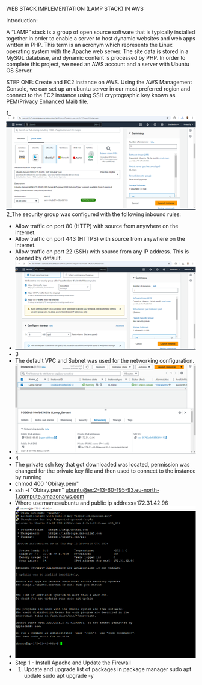 WEB STACK IMPLEMENTATION (LAMP STACK) IN AWS

Introduction:

A “LAMP” stack is a group of open source software that is typically installed together in order to enable a server to host dynamic websites and web apps written in PHP. This term is an acronym which represents the Linux operating system with the Apache web server. The site data is stored in a MySQL database, and dynamic content is processed by PHP. In order to complete this project, we need an AWS account and a server with Ubuntu OS Server.

STEP ONE: Create and EC2 instance on AWS. Using the AWS Management Console, we can set up an ubuntu server in our most preferred region and connect to the EC2 instance using SSH cryptographic key known as PEM(Privacy Enhanced Mail) file.

1_![Ec2 Creation](./Images/Ec2_Creation.PNG)
2_The security group was configured with the following inbound rules:

- Allow traffic on port 80 (HTTP) with source from anywhere on the internet.
- Allow traffic on port 443 (HTTPS) with source from anywhere on the internet.
- Allow traffic on port 22 (SSH) with source from any IP address. This is opened by default.
- ![Security_Rule](./Images/2nd_Stage.PNG)
- 3
- The default VPC and Subnet was used for the networking configuration.
- ![Default Network](./Images/VPC_Network.PNG)
- 4
- The private ssh key that got downloaded was located, permission was changed for the private key file and then used to connect to the instance by running
- chmod 400 "Obiray.pem"
- ssh -i "Obiray.pem" ubuntu@ec2-13-60-195-93.eu-north-1.compute.amazonaws.com
- Where username=ubuntu and public ip address=172.31.42.96 
- ![Connect Instance](./Images/EC2_LUNCH.PNG)
- Step 1 - Install Apache and Update the Firewall
- 1. Update and upgrade list of packages in package manager
     sudo apt update
     sudo apt upgrade -y

  




